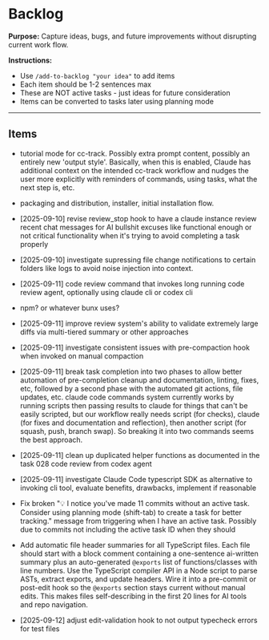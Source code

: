 # Backlog

**Purpose:** Capture ideas, bugs, and future improvements without disrupting current work flow.

**Instructions:**
- Use `/add-to-backlog "your idea"` to add items
- Each item should be 1-2 sentences max
- These are NOT active tasks - just ideas for future consideration
- Items can be converted to tasks later using planning mode

---

## Items

<!-- Items will be added below -->
- tutorial mode for cc-track. Possibly extra prompt content, possibly an entirely new 'output style'. Basically, when this is enabled, Claude has additional context on the intended cc-track workflow and nudges the user more explicitly with reminders of commands, using tasks, what the next step is, etc.
- packaging and distribution, installer, initial installation flow.
- [2025-09-10] revise review_stop hook to have a claude instance review recent chat messages for AI bullshit excuses like functional enough or not critical functionality when it's trying to avoid completing a task properly
- [2025-09-10] investigate supressing file change notifications to certain folders like logs to avoid noise injection into context.
- [2025-09-11] code review command that invokes long running code review agent, optionally using claude cli or codex cli
- npm? or whatever bunx uses?
- [2025-09-11] improve review system's ability to validate extremely large diffs via multi-tiered summary or other approaches
- [2025-09-11] investigate consistent issues with pre-compaction hook when invoked on manual compaction
- [2025-09-11] break task completion into two phases to allow better automation of pre-completion cleanup and documentation, linting, fixes, etc, followed by a second phase with the automated git actions, file updates, etc. claude code commands system currently works by running scripts then passing results to claude for things that can't be easily scripted, but our workflow really needs script (for checks), claude (for fixes and documentation and reflection), then another script (for squash, push, branch swap). So breaking it into two commands seems the best approach.
- [2025-09-11] clean up duplicated helper functions as documented in the task 028 code review from codex agent
- [2025-09-11] investigate Claude Code typescript SDK as alternative to invoking cli tool, evaluate benefits, drawbacks, implement if reasonable
- Fix broken "💡 I notice you've made 11 commits without an active task. Consider using planning mode (shift-tab) to create a task for better tracking." message from triggering when I have an active task. Possibly due to commits not including the active task ID when they should
- Add automatic file header summaries for all TypeScript files. Each file should start with a block comment containing a one-sentence ai-written summary plus an auto-generated `@exports` list of functions/classes with line numbers. Use the TypeScript compiler API in a Node script to parse ASTs, extract exports, and update headers. Wire it into a pre-commit or post-edit hook so the `@exports` section stays current without manual edits. This makes files self-describing in the first 20 lines for AI tools and repo navigation.

- [2025-09-12] adjust edit-validation hook to not output typecheck errors for test files
